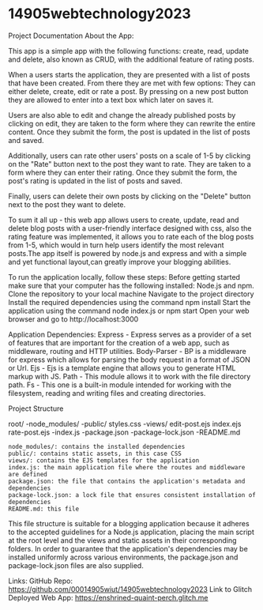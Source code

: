 # 14905webtechnology2023
Project Documentation
About the App:

This app is a simple app with the following functions: create, read, update and delete, also known as CRUD, with the additional feature of rating posts.

When a users starts the application, they are presented with a list of posts that have been created. From there they are met with few options: They can either delete, create, edit or rate a post. By pressing on a new post button they are allowed to enter into a text box which later on saves it.

Users are also able to edit and change the already published posts by clicking on edit, they are taken to the form where they can rewrite the entire content. Once they submit the form, the post is updated in the list of posts and saved.

Additionally, users can rate other users' posts on a scale of 1-5 by clicking on the "Rate" button next to the post they want to rate. They are taken to a form where they can enter their rating. Once they submit the form, the post's rating is updated in the list of posts and saved.

Finally, users can delete their own posts by clicking on the "Delete" button next to the post they want to delete.

To sum it all up - this web app allows users to create, update, read and delete blog posts with a user-friendly interface designed with css, also the rating feature was implemented, it allows you to rate each of the blog posts from 1-5, which would in turn help users identify the most relevant posts.The app itself is powered by node.js and express and with a simple and yet functional layout,can greatly improve your blogging abilities.

To run the application locally, follow these steps:
    Before getting started make sure that your computer has the following installed: Node.js and npm.
    Clone the repository to your local machine
    Navigate to the project directory
    Install the required dependencies using the command npm install
    Start the application using the command node index.js or npm start
    Open your web browser and go to http://localhost:3000

Application Dependencies:
Express - Express serves as a provider of a set of features that are important for the creation of a web app, such as middleware, routing and HTTP utilities.
Body-Parser - BP is a middleware for express which allows for parsing the body request in a format of JSON or Url.
Ejs - Ejs is a template engine that allows you to generate HTML markup with JS.
Path - This module allows it to work with the file directory path.
Fs - This one is a built-in module intended for working with the filesystem, reading and writing files and creating directories.


Project Structure

root/
-node_modules/
-public/
     styles.css
-views/
     edit-post.ejs
     index.ejs
     rate-post.ejs
-index.js
-package.json
-package-lock.json
-README.md

    node_modules/: contains the installed dependencies
    public/: contains static assets, in this case CSS
    views/: contains the EJS templates for the application
    index.js: the main application file where the routes and middleware are defined
    package.json: the file that contains the application's metadata and dependencies
    package-lock.json: a lock file that ensures consistent installation of dependencies
    README.md: this file

This file structure is suitable for a blogging application because it adheres to the accepted guidelines for a Node.js application, placing the main script at the root level and the views and static assets in their corresponding folders. In order to guarantee that the application's dependencies may be installed uniformly across various environments, the package.json and package-lock.json files are also supplied.

Links: GitHub Repo: https://github.com/00014905wiut/14905webtechnology2023
Link to Glitch Deployed Web App: https://enshrined-quaint-perch.glitch.me